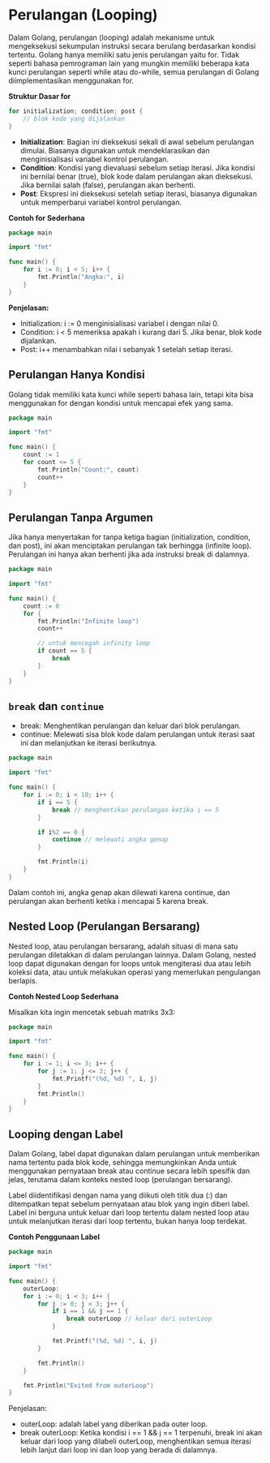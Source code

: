 # Perulangan (Looping)

Dalam Golang, perulangan (looping) adalah mekanisme untuk mengeksekusi sekumpulan instruksi secara berulang berdasarkan kondisi tertentu. Golang hanya memiliki satu jenis perulangan yaitu for. Tidak seperti bahasa pemrograman lain yang mungkin memiliki beberapa kata kunci perulangan seperti while atau do-while, semua perulangan di Golang diimplementasikan menggunakan for.

**Struktur Dasar for**

```go
for initialization; condition; post {
    // blok kode yang dijalankan
}
```

- **Initialization**: Bagian ini dieksekusi sekali di awal sebelum perulangan dimulai. Biasanya digunakan untuk mendeklarasikan dan menginisialisasi variabel kontrol perulangan.
- **Condition**: Kondisi yang dievaluasi sebelum setiap iterasi. Jika kondisi ini bernilai benar (true), blok kode dalam perulangan akan dieksekusi. Jika bernilai salah (false), perulangan akan berhenti.
- **Post**: Ekspresi ini dieksekusi setelah setiap iterasi, biasanya digunakan untuk memperbarui variabel kontrol perulangan.

**Contoh for Sederhana**

```go
package main

import "fmt"

func main() {
    for i := 0; i < 5; i++ {
        fmt.Println("Angka:", i)
    }
}
```

**Penjelasan:**

- Initialization: i := 0 menginisialisasi variabel i dengan nilai 0.
- Condition: i < 5 memeriksa apakah i kurang dari 5. Jika benar, blok kode dijalankan.
- Post: i++ menambahkan nilai i sebanyak 1 setelah setiap iterasi.

## Perulangan Hanya Kondisi

Golang tidak memiliki kata kunci while seperti bahasa lain, tetapi kita bisa menggunakan for dengan kondisi untuk mencapai efek yang sama.

```go
package main

import "fmt"

func main() {
    count := 1
    for count <= 5 {
        fmt.Println("Count:", count)
        count++
    }
}
```

## Perulangan Tanpa Argumen

Jika hanya menyertakan for tanpa ketiga bagian (initialization, condition, dan post), ini akan menciptakan perulangan tak berhingga (infinite loop). Perulangan ini hanya akan berhenti jika ada instruksi break di dalamnya.

```go
package main

import "fmt"

func main() {
    count := 0
    for {
        fmt.Println("Infinite loop")
        count++

        // untuk mencegah infinity loop
        if count == 5 {
            break
        }
    }
}
```

## `break` dan `continue`

- break: Menghentikan perulangan dan keluar dari blok perulangan.
- continue: Melewati sisa blok kode dalam perulangan untuk iterasi saat ini dan melanjutkan ke iterasi berikutnya.

```go
package main

import "fmt"

func main() {
    for i := 0; i < 10; i++ {
        if i == 5 {
            break // menghentikan perulangan ketika i == 5
        }

        if i%2 == 0 {
            continue // melewati angka genap
        }

        fmt.Println(i)
    }
}
```

Dalam contoh ini, angka genap akan dilewati karena continue, dan perulangan akan berhenti ketika i mencapai 5 karena break.

## Nested Loop (Perulangan Bersarang)

Nested loop, atau perulangan bersarang, adalah situasi di mana satu perulangan diletakkan di dalam perulangan lainnya. Dalam Golang, nested loop dapat digunakan dengan for loops untuk mengiterasi dua atau lebih koleksi data, atau untuk melakukan operasi yang memerlukan pengulangan berlapis.

**Contoh Nested Loop Sederhana**

Misalkan kita ingin mencetak sebuah matriks 3x3:

```go
package main

import "fmt"

func main() {
    for i := 1; i <= 3; i++ {
        for j := 1; j <= 3; j++ {
            fmt.Printf("(%d, %d) ", i, j)
        }
        fmt.Println()
    }
}
```

## Looping dengan Label

Dalam Golang, label dapat digunakan dalam perulangan untuk memberikan nama tertentu pada blok kode, sehingga memungkinkan Anda untuk menggunakan pernyataan break atau continue secara lebih spesifik dan jelas, terutama dalam konteks nested loop (perulangan bersarang).

Label diidentifikasi dengan nama yang diikuti oleh titik dua (:) dan ditempatkan tepat sebelum pernyataan atau blok yang ingin diberi label. Label ini berguna untuk keluar dari loop tertentu dalam nested loop atau untuk melanjutkan iterasi dari loop tertentu, bukan hanya loop terdekat.

**Contoh Penggunaan Label**

```go
package main

import "fmt"

func main() {
    outerLoop:
    for i := 0; i < 3; i++ {
        for j := 0; j < 3; j++ {
            if i == 1 && j == 1 {
                break outerLoop // keluar dari outerLoop
            }

            fmt.Printf("(%d, %d) ", i, j)
        }

        fmt.Println()
    }

    fmt.Println("Exited from outerLoop")
}
```

Penjelasan:

- outerLoop: adalah label yang diberikan pada outer loop.
- break outerLoop: Ketika kondisi i == 1 && j == 1 terpenuhi, break ini akan keluar dari loop yang dilabeli outerLoop, menghentikan semua iterasi lebih lanjut dari loop ini dan loop yang berada di dalamnya.
